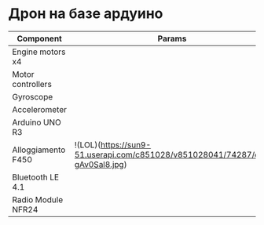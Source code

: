 # Дрон на базе ардуино

Component          | Params
-------------------|----------------------
Engine motors x4   | 
Motor controllers  | 
Gyroscope          |
Accelerometer      |
Arduino UNO R3     |
Alloggiamento F450 | !(LOL)(https://sun9-51.userapi.com/c851028/v851028041/74287/d8-gAv0Sal8.jpg)
Bluetooth LE 4.1   |
Radio Module NFR24 |

